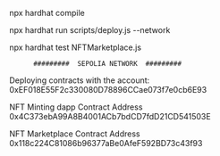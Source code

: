 npx hardhat compile

npx hardhat run scripts/deploy.js --network

npx hardhat test NFTMarketplace.js

          #########  SEPOLIA NETWORK  #########
Deploying contracts with the account: 0xEF018E55F2c330080D78896CCae073f7e0cb6E93

NFT Minting dapp Contract Address 0x4C373ebA99A8B4001ACb7bdCD7fdD21CD541503E

NFT Marketplace Contract Address 0x118c224C81086b96377aBe0AfeF592BD73c43f93